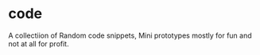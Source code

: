code
====

A collectiion of Random code snippets, Mini prototypes mostly for fun and not 
at all for profit.
